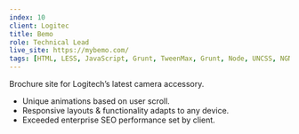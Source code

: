 ```yaml
---
index: 10
client: Logitec
title: Bemo
role: Technical Lead
live_site: https://mybemo.com/
tags: [HTML, LESS, JavaScript, Grunt, TweenMax, Grunt, Node, UNCSS, NGNX, Git]
---
```

Brochure site for Logitech’s latest camera accessory.

* Unique animations based on user scroll.
* Responsive layouts & functionality adapts to any device.
* Exceeded enterprise SEO performance set by client.